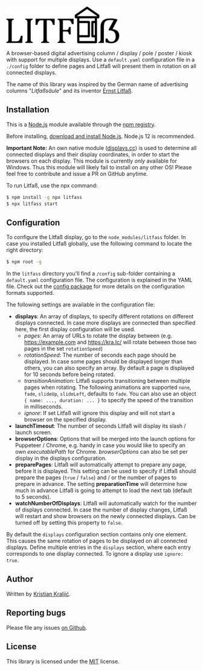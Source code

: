 [<img width="300" alt="Litfaß Logo" src="https://raw.githubusercontent.com/kristian/litfass/master/public/img/litfass.svg?sanitize=true">](https://github.com/kristian/litfass)

A browser-based digital advertising column / display / pole / poster / kiosk with support for multiple displays. Use a `default.yaml` configuration file in a `./config` folder to define pages and Litfaß will present them in rotation on all connected displays.

The name of this library was inspired by the German name of advertising columns "*Litfaßsäule*" and its inventor [Ernst Litfaß](https://en.wikipedia.org/wiki/Ernst_Litfa%C3%9F).

## Installation

This is a [Node.js](https://nodejs.org/en/) module available through the
[npm registry](https://www.npmjs.com/).

Before installing, [download and install Node.js](https://nodejs.org/en/download/).
Node.js 12 is recommended.

**Important Note:** An own native module ([displays.cc](displays.cc)) is used to determine all connected displays and their display coordinates, in order to start the browsers on each display. This module is currently *only* available for Windows. Thus this module will likely fail to install on any other OS! Please feel free to contribute and issue a PR on GitHub anytime.

To run Litfaß, use the npx command:

```bash
$ npm install -g npx litfass
$ npx litfass start
```

## Configuration

To configure the Litfaß display, go to the `node_modules/litfass` folder. In case you installed Litfaß globally, use the following command to locate the right directory:

```bash
$ npm root -g
```

In the `litfass` directory you'll find a `/config` sub-folder containing a `default.yaml` configuration file. The configuration is explained in the YAML file. Check out the [config package](https://www.npmjs.com/package/config) for more details on the configuration formats supported.

The following settings are available in the configuration file:

- **displays**: An array of displays, to specify different rotations on different displays connected. In case more displays are connected than specified here, the first display configuration will be used.
    - *pages*: An array of URLs to rotate the display between (e.g. https://example.com and https://kra.lc/ will rotate between those two pages in the set `rotationSpeed`)
    - *rotationSpeed*: The number of seconds each page should be displayed. In case some pages should be displayed longer than others, you can also specify an array. By default a page is displayed for 10 seconds before being rotated.
    - *transitionAnimation*: Litfaß supports transitioning between multiple pages when rotating. The following animations are supported `none`, `fade`, `slideUp`, `slideLeft`, defaults to `fade`. You can also use an object `{ name: ..., duration: ... }` to specify the speed of the transition in milliseconds.
    - *ignore*: If set Litfaß will ignore this display and will not start a browser on the specified display.
- **launchTimeout**: The number of seconds Litfaß will display its slash / launch screen.
- **browserOptions**: Options that will be merged into the launch options for Puppeteer / Chrome, e.g. handy in case you would like to specify an own *executablePath* for Chrome. *browserOptions* can also be set per display in the displays configuration.
- **preparePages**: Litfaß will automatically attempt to prepare any page, before it is displayed. This setting can be used to specify if Litfaß should prepare the pages (`true` / `false`) and / or the number of pages to prepare in advance. The setting **preparationTime** will determine how much in advance Litfaß is going to attempt to load the next tab (default to 5 seconds).
- **watchNumberOfDisplays**: Litfaß will automatically watch for the number of displays connected. In case the number of display changes, Litfaß will restart and show browsers on the newly connected displays. Can be turned off by setting this property to `false`.

By default the `displays` configuration section contains only one element. This causes the same rotation of pages to be displayed on all connected displays. Define multiple entries in the `displays` section, where each entry corresponds to one display connected. To ignore a display use `ignore: true`.

## Author

Written by [Kristian Kraljić](https://kra.lc/).

## Reporting bugs

Please file any issues [on Github](https://github.com/kristian/litfass).

## License

This library is licensed under the [MIT](LICENSE) license.